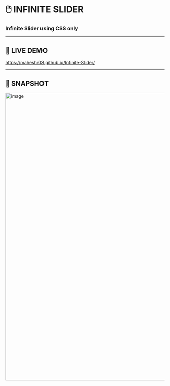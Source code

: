 # 🖱️ INFINITE SLIDER

<h3>Infinite Slider using CSS only</h3>
<hr>

## 🚀 LIVE DEMO

https://maheshr03.github.io/Infinite-Slider/
<hr>

## 🎥 SNAPSHOT

<img width="1916" height="909" alt="image" src="https://github.com/user-attachments/assets/8705e857-6c4b-44b5-a0e3-d44f5348accb" />
